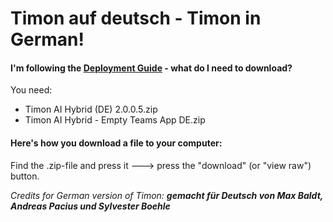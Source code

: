 # Timon auf deutsch - Timon in German!
#### I'm following the [Deployment Guide](https://github.com/Erithano/Timon-Your-FAQ-bot-for-Microsoft-Teams/wiki/Deployment-Guide) - what do I need to download?
You need:
* Timon AI Hybrid (DE) 2.0.0.5.zip
* Timon AI Hybrid - Empty Teams App DE.zip
#### Here's how you download a file to your computer:
Find the .zip-file and press it 🡒 press the "download" (or "view raw") button.

_Credits for German version of Timon:_
_**gemacht für Deutsch von Max Baldt, Andreas Pacius und Sylvester Boehle**_
